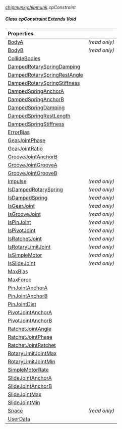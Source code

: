 _[chipmunk](../../modules/chipmunk/chipmunk-module.md):[chipmunk](../../modules/chipmunk/chipmunk-module.md).cpConstraint_
##### Class cpConstraint Extends Void

| Properties | |
|:---|:---|
| [BodyA](chipmunk-cpconstraint-bodya.md) |  _(read only)_ |
| [BodyB](chipmunk-cpconstraint-bodyb.md) |  _(read only)_ |
| [CollideBodies](chipmunk-cpconstraint-collidebodies.md) |  |
| [DampedRotarySpringDamping](chipmunk-cpconstraint-dampedrotaryspringdamping.md) |  |
| [DampedRotarySpringRestAngle](chipmunk-cpconstraint-dampedrotaryspringrestangle.md) |  |
| [DampedRotarySpringStiffness](chipmunk-cpconstraint-dampedrotaryspringstiffness.md) |  |
| [DampedSpringAnchorA](chipmunk-cpconstraint-dampedspringanchora.md) |  |
| [DampedSpringAnchorB](chipmunk-cpconstraint-dampedspringanchorb.md) |  |
| [DampedSpringDamping](chipmunk-cpconstraint-dampedspringdamping.md) |  |
| [DampedSpringRestLength](chipmunk-cpconstraint-dampedspringrestlength.md) |  |
| [DampedSpringStiffness](chipmunk-cpconstraint-dampedspringstiffness.md) |  |
| [ErrorBias](chipmunk-cpconstraint-errorbias.md) |  |
| [GearJointPhase](chipmunk-cpconstraint-gearjointphase.md) |  |
| [GearJointRatio](chipmunk-cpconstraint-gearjointratio.md) |  |
| [GrooveJointAnchorB](chipmunk-cpconstraint-groovejointanchorb.md) |  |
| [GrooveJointGrooveA](chipmunk-cpconstraint-groovejointgroovea.md) |  |
| [GrooveJointGrooveB](chipmunk-cpconstraint-groovejointgrooveb.md) |  |
| [Impulse](chipmunk-cpconstraint-impulse.md) |  _(read only)_ |
| [IsDampedRotarySpring](chipmunk-cpconstraint-isdampedrotaryspring.md) |  _(read only)_ |
| [IsDampedSpring](chipmunk-cpconstraint-isdampedspring.md) |  _(read only)_ |
| [IsGearJoint](chipmunk-cpconstraint-isgearjoint.md) |  _(read only)_ |
| [IsGrooveJoint](chipmunk-cpconstraint-isgroovejoint.md) |  _(read only)_ |
| [IsPinJoint](chipmunk-cpconstraint-ispinjoint.md) |  _(read only)_ |
| [IsPivotJoint](chipmunk-cpconstraint-ispivotjoint.md) |  _(read only)_ |
| [IsRatchetJoint](chipmunk-cpconstraint-isratchetjoint.md) |  _(read only)_ |
| [IsRotaryLimitJoint](chipmunk-cpconstraint-isrotarylimitjoint.md) |  _(read only)_ |
| [IsSimpleMotor](chipmunk-cpconstraint-issimplemotor.md) |  _(read only)_ |
| [IsSlideJoint](chipmunk-cpconstraint-isslidejoint.md) |  _(read only)_ |
| [MaxBias](chipmunk-cpconstraint-maxbias.md) |  |
| [MaxForce](chipmunk-cpconstraint-maxforce.md) |  |
| [PinJointAnchorA](chipmunk-cpconstraint-pinjointanchora.md) |  |
| [PinJointAnchorB](chipmunk-cpconstraint-pinjointanchorb.md) |  |
| [PinJointDist](chipmunk-cpconstraint-pinjointdist.md) |  |
| [PivotJointAnchorA](chipmunk-cpconstraint-pivotjointanchora.md) |  |
| [PivotJointAnchorB](chipmunk-cpconstraint-pivotjointanchorb.md) |  |
| [RatchetJointAngle](chipmunk-cpconstraint-ratchetjointangle.md) |  |
| [RatchetJointPhase](chipmunk-cpconstraint-ratchetjointphase.md) |  |
| [RatchetJointRatchet](chipmunk-cpconstraint-ratchetjointratchet.md) |  |
| [RotaryLimitJointMax](chipmunk-cpconstraint-rotarylimitjointmax.md) |  |
| [RotaryLimitJointMin](chipmunk-cpconstraint-rotarylimitjointmin.md) |  |
| [SimpleMotorRate](chipmunk-cpconstraint-simplemotorrate.md) |  |
| [SlideJointAnchorA](chipmunk-cpconstraint-slidejointanchora.md) |  |
| [SlideJointAnchorB](chipmunk-cpconstraint-slidejointanchorb.md) |  |
| [SlideJointMax](chipmunk-cpconstraint-slidejointmax.md) |  |
| [SlideJointMin](chipmunk-cpconstraint-slidejointmin.md) |  |
| [Space](chipmunk-cpconstraint-space.md) |  _(read only)_ |
| [UserData](chipmunk-cpconstraint-userdata.md) |  |

